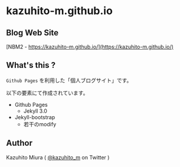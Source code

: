 kazuhito-m.github.io
====================

## Blog Web Site

[NBM2 - https://kazuhito-m.github.io/](https://kazuhito-m.github.io/)

## What's this ?

`Github Pages` を利用した「個人ブログサイト」です。

以下の要素にて作成されています。

+ Github Pages
  + Jekyll 3.0
+ Jekyll-bootstrap
  + 若干のmodify

## Author

Kazuhito Miura ( [@kazuhito_m](https://twitter.com/kazuhito_m) on Twitter )


